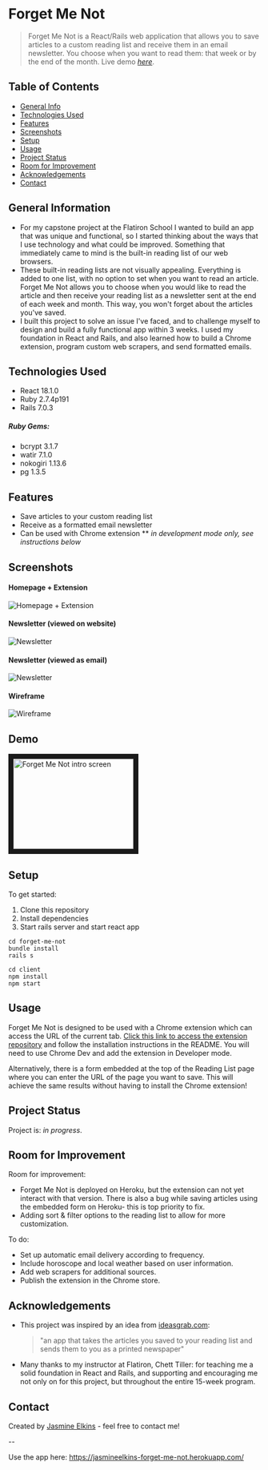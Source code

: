 # Forget Me Not

> Forget Me Not is a React/Rails web application that allows you to save articles to a custom reading list and receive them in an email newsletter. You choose when you want to read them: that week or by the end of the month.
> Live demo [_here_](https://vimeo.com/723854744/ea6d716679).

## Table of Contents

- [General Info](#general-information)
- [Technologies Used](#technologies-used)
- [Features](#features)
- [Screenshots](#screenshots)
- [Setup](#setup)
- [Usage](#usage)
- [Project Status](#project-status)
- [Room for Improvement](#room-for-improvement)
- [Acknowledgements](#acknowledgements)
- [Contact](#contact)
<!-- * [License](#license) -->

## General Information

- For my capstone project at the Flatiron School I wanted to build an app that was unique and functional, so I started thinking about the ways that I use technology and what could be improved. Something that immediately came to mind is the built-in reading list of our web browsers.
- These built-in reading lists are not visually appealing. Everything is added to one list, with no option to set when you want to read an article. Forget Me Not allows you to choose when you would like to read the article and then receive your reading list as a newsletter sent at the end of each week and month. This way, you won't forget about the articles you've saved.
- I built this project to solve an issue I've faced, and to challenge myself to design and build a fully functional app within 3 weeks. I used my foundation in React and Rails, and also learned how to build a Chrome extension, program custom web scrapers, and send formatted emails.
<!-- You don't have to answer all the questions - just the ones relevant to your project. -->

## Technologies Used

- React 18.1.0
- Ruby 2.7.4p191
- Rails 7.0.3

##### Ruby Gems:

- bcrypt 3.1.7
- watir 7.1.0
- nokogiri 1.13.6
- pg 1.3.5

## Features

- Save articles to your custom reading list
- Receive as a formatted email newsletter
- Can be used with Chrome extension ** _in development mode only, see instructions below_

## Screenshots

#### Homepage + Extension
![Homepage + Extension](https://res.cloudinary.com/dbl7owtdh/image/upload/v1657639054/Forget%20Me%20Not/Forget_me_not_w_extension_v6ly8q.png)

#### Newsletter (viewed on website)
![Newsletter](https://res.cloudinary.com/dbl7owtdh/image/upload/v1657639066/Forget%20Me%20Not/forget-me-not_vo92xm.png)

#### Newsletter (viewed as email)
![Newsletter](https://res.cloudinary.com/dbl7owtdh/image/upload/v1657649984/Forget%20Me%20Not/email_newsletter_dv6sf0.png)

#### Wireframe
![Wireframe](https://res.cloudinary.com/dbl7owtdh/image/upload/v1657639054/Forget%20Me%20Not/Forget_Me_Not_wireframe_y7gwuh.png)

<!-- If you have screenshots you'd like to share, include them here. -->

## Demo

<a href="https://vimeo.com/723854744/ea6d716679
" target="_blank"><img src="https://res.cloudinary.com/dbl7owtdh/image/upload/v1657639053/Forget%20Me%20Not/intro_image_jrc0hn.png" 
alt="Forget Me Not intro screen" width="240" height="180" border="10" /></a>

## Setup

To get started:

1. Clone this repository
2. Install dependencies
3. Start rails server and start react app

```
cd forget-me-not
bundle install
rails s

cd client
npm install
npm start
```

## Usage

Forget Me Not is designed to be used with a Chrome extension which can access the URL of the current tab. <a href="https://github.com/jasmineelkins/forget-me-not-extension" target="_blank">Click this link to access the extension repository</a> and follow the installation instructions in the README. You will need to use Chrome Dev and add the extension in Developer mode.

Alternatively, there is a form embedded at the top of the Reading List page where you can enter the URL of the page you want to save. This will achieve the same results without having to install the Chrome extension!


## Project Status

Project is: _in progress_.

## Room for Improvement

Room for improvement:

- Forget Me Not is deployed on Heroku, but the extension can not yet interact with that version. There is also a bug while saving articles using the embedded form on Heroku- this is top priority to fix.
- Adding sort & filter options to the reading list to allow for more customization.

To do:

- Set up automatic email delivery according to frequency.
- Include horoscope and local weather based on user information.
- Add web scrapers for additional sources.
- Publish the extension in the Chrome store.

## Acknowledgements

- This project was inspired by an idea from <a href="https://www.ideasgrab.com/ideas-1000-2000/" target="_blank">ideasgrab.com</a>:
  > "an app that takes the articles you saved to your reading list and sends them to you as a printed newspaper"
- Many thanks to my instructor at Flatiron, Chett Tiller: for teaching me a solid foundation in React and Rails, and supporting and encouraging me not only on for this project, but throughout the entire 15-week program.

## Contact

Created by [Jasmine Elkins](https://www.linkedin.com/in/jasmine-elkins/) - feel free to contact me!

--

Use the app here: https://jasmineelkins-forget-me-not.herokuapp.com/
